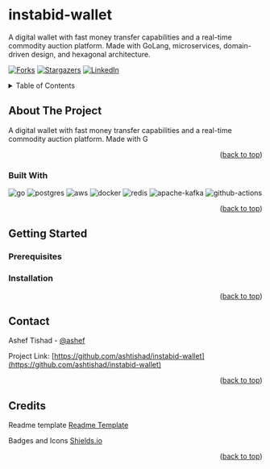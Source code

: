 # instabid-wallet

A digital wallet with fast money transfer capabilities and a real-time commodity auction platform. Made with GoLang, microservices, domain-driven design, and hexagonal architecture.



[![Forks][forks-shield]][forks-url]
[![Stargazers][stars-shield]][stars-url]
[![LinkedIn][linkedin-shield]][linkedin-url]


<!-- TABLE OF CONTENTS -->
<details>
  <summary>Table of Contents</summary>
  <ol>
    <li>
      <a href="#about-the-project">About The Project</a>
      <ul>
        <li><a href="#built-with">Built With</a></li>
      </ul>
    </li>
    <li>
      <a href="#getting-started">Getting Started</a>
      <ul>
        <li><a href="#prerequisites">Prerequisites</a></li>
        <li><a href="#installation">Installation</a></li>
      </ul>
    </li>
    <li><a href="#license">License</a></li>
    <li><a href="#contact">Contact</a></li>
  </ol>
</details>



<!-- ABOUT THE PROJECT -->
## About The Project

A digital wallet with fast money transfer capabilities and a real-time commodity auction platform. Made with G


<p align="right">(<a href="#instabid-wallet">back to top</a>)</p>



### Built With

![go][go]
![postgres][postgres]
![aws][aws]
![docker][docker]
![redis][redis]
![apache-kafka][apache-kafka]
![github-actions][github-actions]

<p align="right">(<a href="#instabid-wallet">back to top</a>)</p>



<!-- GETTING STARTED -->
## Getting Started


### Prerequisites



### Installation



<p align="right">(<a href="#instabid-wallet">back to top</a>)</p>



<!-- CONTACT -->
## Contact

Ashef Tishad - [@ashef](https://www.linkedin.com/in/ashef/)

Project Link: [https://github.com/ashtishad/instabid-wallet](https://github.com/ashtishad/instabid-wallet)

<p align="right">(<a href="#instabid-wallet">back to top</a>)</p>

<!-- Credits -->
## Credits

Readme template [Readme Template](https://github.com/othneildrew/Best-README-Template)

Badges and Icons [Shields.io](https://shields.io/)

<p align="right">(<a href="#instabid-wallet">back to top</a>)</p>




<!-- MARKDOWN LINKS & IMAGES -->
<!-- Github -->
[forks-shield]: https://img.shields.io/github/forks/ashtishad/instabid-wallet?logo=github&style=for-the-badge
[forks-url]: https://github.com/ashtishad/instabid-wallet/network/members
[stars-shield]: https://img.shields.io/github/stars/ashtishad/instabid-wallet?logo=github&style=for-the-badge
[stars-url]: https://github.com/ashtishad/instabid-wallet/stargazers

<!-- Social -->
[linkedin-shield]: https://img.shields.io/badge/-LinkedIn-black.svg?style=for-the-badge&logo=linkedin&colorB=555
[linkedin-url]: https://linkedin.com/in/othneildrew

<!-- Language -->
[go]: https://img.shields.io/badge/Go-00ADD8?style=for-the-badge&logo=go&logoColor=white
[go-url]: #

<!-- Database -->
[postgres]: https://img.shields.io/badge/PostgreSQL-316192?style=for-the-badge&logo=postgresql&logoColor=white
[postgres-url]: #
[elastic-search]: https://img.shields.io/badge/Elastic_Search-005571?style=for-the-badge&logo=elasticsearch&logoColor=white
[redis]: https://img.shields.io/badge/redis-%23DD0031.svg?&style=for-the-badge&logo=redis&logoColor=white

<!-- Cloud -->
[docker]: https://img.shields.io/badge/Docker-2CA5E0?style=for-the-badge&logo=docker&logoColor=white
[aws]: https://img.shields.io/badge/Amazon_AWS-FF9900?style=for-the-badge&logo=amazonaws&logoColor=white
[github-actions]: https://img.shields.io/badge/GitHub_Actions-2088FF?style=for-the-badge&logo=github-actions&logoColor=white

<!-- Libraries -->
[apache-kafka]: https://img.shields.io/badge/Apache_Kafka-231F20?style=for-the-badge&logo=apache-kafka&logoColor=white
[jwt]: https://img.shields.io/badge/JWT-000000?style=for-the-badge&logo=JSON%20web%20tokens&logoColor=white
[swagger]: https://img.shields.io/badge/Swagger-85EA2D?style=for-the-badge&logo=Swagger&logoColor=white

<!-- Blogs -->
[medium]: https://img.shields.io/badge/Medium-12100E?style=for-the-badge&logo=medium&logoColor=white
[sponsor]: https://img.shields.io/badge/sponsor-30363D?style=for-the-badge&logo=GitHub-Sponsors&logoColor=#white

